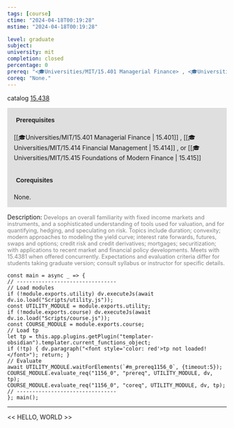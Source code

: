 ```yaml
---
tags: [course]
ctime: "2024-04-18T00:19:28"
mstime: "2024-04-18T00:19:28"

level: graduate
subject: 
university: mit
completion: closed
percentage: 0
prereq: "<🎓Universities/MIT/15.401 Managerial Finance> , <🎓Universities/MIT/15.414 Financial Management> , or <🎓Universities/MIT/15.415 Foundations of Modern Finance>"
coreq: "None."
---
```


catalog [15.438](http://student.mit.edu/catalog/m15b.html#15.438)

<span style="display: block; padding: 15px; background-color: rgb(100, 100, 100, 0.2);"><font id="m_prereq1156_0" style="display: block; font-family: Arial, sans-serif; font-weight: bold; padding: 5px">Prerequisites</font><br><span id="prereq1156_0">[[🎓Universities/MIT/15.401 Managerial Finance | 15.401]] , [[🎓Universities/MIT/15.414 Financial Management | 15.414]] , or [[🎓Universities/MIT/15.415 Foundations of Modern Finance | 15.415]]</span></span>
<span style="display: block; padding: 15px; background-color: rgb(100, 100, 100, 0.2);"><font id="m_coreq1156_0" style="display: block; font-family: Arial, sans-serif; font-weight: bold; padding: 5px">Corequisites</font><br><span id="coreq1156_0">None.</span></span>

<font style="">Description:</font>
<font style="color: grey; font-size: 0.8rem;">Develops an overall familiarity with fixed income markets and instruments, and a sophisticated understanding of tools used for valuation, and for quantifying, hedging, and speculating on risk. Topics include duration; convexity; modern approaches to modeling the yield curve; interest rate forwards, futures, swaps and options; credit risk and credit derivatives; mortgages; securitization; with applications to recent market and financial policy developments. Meets with 15.4381 when offered concurrently. Expectations and evaluation criteria differ for students taking graduate version; consult syllabus or instructor for specific details.</font>

```dataviewjs
const main = async _ => {
// --------------------------------
// Load modules
if (!module.exports.utility) dv.executeJs(await dv.io.load("Scripts/utility.js"));
const UTILITY_MODULE = module.exports.utility;
if (!module.exports.course) dv.executeJs(await dv.io.load("Scripts/course.js"));
const COURSE_MODULE = module.exports.course;
// Load tp
let tp = this.app.plugins.getPlugin("templater-obsidian").templater.current_functions_object;
if (!tp) { dv.paragraph("<font style='color: red'>tp not loaded!</font>"); return; }
// Evaluate
await UTILITY_MODULE.waitForElements(`#m_prereq1156_0`, {timeout:5});
COURSE_MODULE.evaluate_req("1156_0", "prereq", UTILITY_MODULE, dv, tp);
COURSE_MODULE.evaluate_req("1156_0", "coreq", UTILITY_MODULE, dv, tp);
// --------------------------------
}; main();
```

---

<< HELLO, WORLD >>

